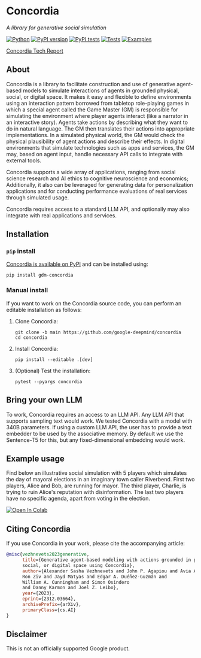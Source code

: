 # Concordia 

*A library for generative social simulation*

[![Python](https://img.shields.io/pypi/pyversions/gdm-concordia.svg)](https://pypi.python.org/pypi/gdm-concordia)
[![PyPI version](https://img.shields.io/pypi/v/gdm-concordia.svg)](https://pypi.python.org/pypi/gdm-concordia)
[![PyPI tests](../../actions/workflows/pypi-test.yml/badge.svg)](../../actions/workflows/pypi-test.yml)
[![Tests](../../actions/workflows/test-concordia.yml/badge.svg)](../../actions/workflows/test-concordia.yml)
[![Examples](../../actions/workflows/test-examples.yml/badge.svg)](../../actions/workflows/test-examples.yml)

[Concordia Tech Report](https://arxiv.org/abs/2312.03664)

## About

Concordia is a library to facilitate construction and use of generative
agent-based models to simulate interactions of agents in grounded physical,
social, or digital space. It makes it easy and flexible to define environments
using an interaction pattern borrowed from tabletop role-playing games in which
a special agent called the Game Master (GM) is responsible for simulating the
environment where player agents interact (like a narrator in an interactive
story). Agents take actions by describing what they want to do in natural
language. The GM then translates their actions into appropriate implementations.
In a simulated physical world, the GM would check the physical plausibility of
agent actions and describe their effects. In digital environments that simulate
technologies such as apps and services, the GM may, based on agent input, handle
necessary API calls to integrate with external tools.

Concordia supports a wide array of applications, ranging from social science
research and AI ethics to cognitive neuroscience and economics; Additionally,
it also can be leveraged for generating data for personalization applications
and for conducting performance evaluations of real services through simulated
usage.

Concordia requires access to a standard LLM API, and optionally may also
integrate with real applications and services.

## Installation

### `pip` install

[Concordia is available on PyPI](https://pypi.python.org/pypi/gdm-concordia)
and can be installed using:

```shell
pip install gdm-concordia
```


### Manual install

If you want to work on the Concordia source code, you can perform an editable
installation as follows:

1.  Clone Concordia:

    ```shell
    git clone -b main https://github.com/google-deepmind/concordia
    cd concordia
    ```

2.  Install Concordia:

    ```shell
    pip install --editable .[dev]
    ```

3.  (Optional) Test the installation:

    ```shell
    pytest --pyargs concordia
    ```


## Bring your own LLM

To work, Concordia requires an access to an LLM API. Any LLM API that 
supports sampling text would work. We tested Concordia with a model with 340B
parameters. If using a custom LLM API, the user has to provide a text embedder
to be used by the associative memory. By default we use the Sentence-T5 for
this, but any fixed-dimensional embedding would work.

## Example usage

Find below an illustrative social simulation with 5 players which simulates the 
day of mayoral elections in an imaginary town caller Riverbend. First two 
players, Alice and Bob, are running for mayor. The third player, Charlie, 
is trying to ruin Alice's reputation with disinformation. The last two players 
have no specific agenda, apart from voting in the election.

[![Open In Colab](https://colab.research.google.com/assets/colab-badge.svg)](https://colab.research.google.com/github/google-deepmind/concordia/blob/main/examples/three_key_questions.ipynb)

## Citing Concordia

If you use Concordia in your work, please cite the accompanying article:

```bibtex
@misc{vezhnevets2023generative,
      title={Generative agent-based modeling with actions grounded in physical,
      social, or digital space using Concordia}, 
      author={Alexander Sasha Vezhnevets and John P. Agapiou and Avia Aharon and
      Ron Ziv and Jayd Matyas and Edgar A. Duéñez-Guzmán and
      William A. Cunningham and Simon Osindero
      and Danny Karmon and Joel Z. Leibo},
      year={2023},
      eprint={2312.03664},
      archivePrefix={arXiv},
      primaryClass={cs.AI}
}
```

## Disclaimer

This is not an officially supported Google product.
